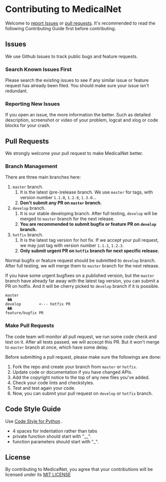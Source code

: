 # Contributing to MedicalNet

Welcome to [report Issues](https://github.com/Tencent/MedicalNet/issues)
or [pull requests](https://github.com/Tencent/MedicalNet/pulls). It's recommended to read the following Contributing
Guide first before contributing.

## Issues

We use Github Issues to track public bugs and feature requests.

### Search Known Issues First

Please search the existing issues to see if any similar issue or feature request has already been filed. You should make
sure your issue isn't redundant.

### Reporting New Issues

If you open an issue, the more information the better. Such as detailed description, screenshot or video of your
problem, logcat and xlog or code blocks for your crash.

## Pull Requests

We strongly welcome your pull request to make MedicalNet better.

### Branch Management

There are three main branches here:

1. `master` branch.
   1. It is the latest (pre-)release branch. We use `master` for tags, with version number `1.1.0`, `1.2.0`, `1.3.0`...
   1. **Don't submit any PR on `master` branch.**
1. `develop` branch.
   1. It is our stable developing branch. After full testing, `develop` will be merged to `master` branch for the next
      release.
   1. **You are recommended to submit bugfix or feature PR on `develop` branch.**
1. `hotfix` branch.
   1. It is the latest tag version for hot fix. If we accept your pull request, we may just tag with version
      number `1.1.1`, `1.2.3`.
   1. **Only submit urgent PR on `hotfix` branch for next specific release.**

Normal bugfix or feature request should be submitted to `develop` branch. After full testing, we will merge them
to `master` branch for the next release.

If you have some urgent bugfixes on a published version, but the `master` branch have already far away with the latest
tag version, you can submit a PR on hotfix. And it will be cherry picked to `develop` branch if it is possible.

```
master
 ��
develop        <--- hotfix PR
 ��
feature/bugfix PR
```

### Make Pull Requests

The code team will monitor all pull request, we run some code check and test on it. After all tests passed, we will
accecpt this PR. But it won't merge to `master` branch at once, which have some delay.

Before submitting a pull request, please make sure the followings are done:

1. Fork the repo and create your branch from `master` or `hotfix`.
1. Update code or documentation if you have changed APIs.
1. Add the copyright notice to the top of any new files you've added.
1. Check your code lints and checkstyles.
1. Test and test again your code.
1. Now, you can submit your pull request on `develop` or `hotfix` branch.

## Code Style Guide

Use [Code Style for Python](https://zh-google-styleguide.readthedocs.io/en/latest/google-python-styleguide/python_style_rules/)
.

- 4 spaces for indentation rather than tabs
- private function should start with "\_\_".
- function parameters should start with "\_".

## License

By contributing to MedicalNet, you agree that your contributions will be licensed under
its [MIT LICENSE](https://github.com/Tencent/MedicalNet/blob/master/LICENSE)
